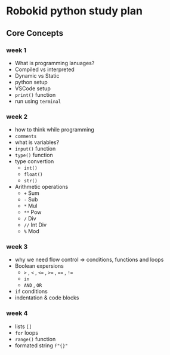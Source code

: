 # Robokid python study plan

## Core Concepts

### week 1

- What is programming lanuages?
- Compiled vs interpreted
- Dynamic vs Static
- python setup
- VSCode setup
- `print()` function
- run using `terminal`

### week 2

- how to think while programming
- `comments`
- what is variables?
- `input()` function
- `type()` function
- type convertion
  - `int()`
  - `float()`
  - `str()`
- Arithmetic operations
  - `+` Sum
  - `-` Sub
  - `*` Mul
  - `**` Pow
  - `/` Div
  - `//` Int Div
  - `%` Mod

### week 3

- why we need flow control => conditions, functions and loops
- Boolean expersions
  - `>` , `<` , `<=` , `>=` , `==` , `!=`
  - `in`
  - `AND` , `OR`
- `if` conditions
- indentation & code blocks

### week 4

- lists `[]`
- `for` loops
- `range()` function
- formated string `f"{}"`
